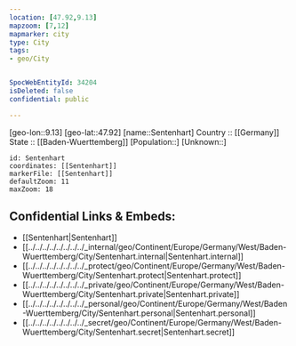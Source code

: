 ```yaml
---
location: [47.92,9.13] 
mapzoom: [7,12] 
mapmarker: city 
type: City
tags:
- geo/City


SpocWebEntityId: 34204
isDeleted: false
confidential: public

---
```

[geo-lon::9.13] 
[geo-lat::47.92] 
[name::Sentenhart] 
Country :: [[Germany]]  
State :: [[Baden-Wuerttemberg]] 
[Population::] 
[Unknown::] 


```leaflet
id: Sentenhart
coordinates: [[Sentenhart]] 
markerFile: [[Sentenhart]] 
defaultZoom: 11 
maxZoom: 18
```


## Confidential Links & Embeds: 
- [[Sentenhart|Sentenhart]]  
- [[../../../../../../../../_internal/geo/Continent/Europe/Germany/West/Baden-Wuerttemberg/City/Sentenhart.internal|Sentenhart.internal]] 
- [[../../../../../../../../_protect/geo/Continent/Europe/Germany/West/Baden-Wuerttemberg/City/Sentenhart.protect|Sentenhart.protect]] 
- [[../../../../../../../../_private/geo/Continent/Europe/Germany/West/Baden-Wuerttemberg/City/Sentenhart.private|Sentenhart.private]] 
- [[../../../../../../../../_personal/geo/Continent/Europe/Germany/West/Baden-Wuerttemberg/City/Sentenhart.personal|Sentenhart.personal]] 
- [[../../../../../../../../_secret/geo/Continent/Europe/Germany/West/Baden-Wuerttemberg/City/Sentenhart.secret|Sentenhart.secret]] 
